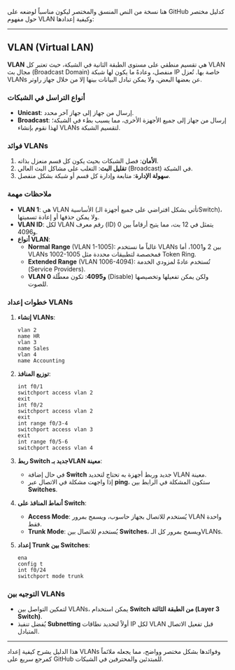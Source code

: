 هنا نسخة من النص المنسق والمختصر ليكون مناسباً لوضعه على GitHub كدليل مختصر حول مفهوم VLAN وكيفية إعدادها:

---

## VLAN (Virtual LAN)

**VLAN** هي تقسيم منطقي على مستوى الطبقة الثانية في الشبكة، حيث تعتبر كل VLAN مجال بث (Broadcast Domain) منفصل، وعادةً ما يكون لها شبكة IP خاصة بها. تُعزل VLANs عن بعضها البعض، ولا يمكن تبادل البيانات بينها إلا من خلال جهاز راوتر.

### أنواع التراسل في الشبكات
- **Unicast**: إرسال من جهاز إلى جهاز آخر محدد.
- **Broadcast**: إرسال من جهاز إلى جميع الأجهزة الأخرى، مما يسبب بطء في الشبكة؛ لهذا نقوم بإنشاء VLANs لتقسيم الشبكة.

### فوائد VLANs
1. **الأمان**: فصل الشبكات بحيث يكون كل قسم منعزل بذاته.
2. **تقليل البث**: التغلب على مشاكل البث العالي (Broadcast) في الشبكة.
3. **سهولة الإدارة**: متابعة وإدارة كل قسم أو شبكة بشكل منفصل.

### ملاحظات مهمة
- **VLAN 1**: هي VLAN الأساسية (تأتي بشكل افتراضي على جميع أجهزة الـSwitch)، ولا يمكن حذفها أو إعادة تسميتها.
- **VLAN ID**: لكل VLAN رقم معرف (ID) يتمثل في 12 بت، مما يتيح أرقاماً بين 0 و4096.
- **أنواع VLAN**:
  - **Normal Range** (VLAN 1-1005): غالباً ما نستخدم VLANs بين 2 و1001، أما VLANs 1002-1005 فمخصصة لتطبيقات محددة مثل Token Ring.
  - **Extended Range** (VLAN 1006-4094): تُستخدم عادةً لمزودي الخدمة (Service Providers).
  - **VLAN 0 و4095**: تكون معطّلة (Disable) ولكن يمكن تفعيلها وتخصيصها للصوت.

### خطوات إعداد VLANs

1. **إنشاء VLANs**:
   ```plaintext
   vlan 2
   name HR
   vlan 3
   name Sales
   vlan 4
   name Accounting
   ```

2. **توزيع المنافذ**:
   ```plaintext
   int f0/1
   switchport access vlan 2
   exit
   int f0/2
   switchport access vlan 2
   exit
   int range f0/3-4
   switchport access vlan 3
   exit
   int range f0/5-6
   switchport access vlan 4
   ```

3. **ربط Switch جديد بـVLAN معينة**:
   - في حال إضافة **Switch** جديد وربط أجهزة به تحتاج لتحديد VLAN معينة.
   - إذا واجهت مشكلة في الاتصال عبر **ping**، ستكون المشكلة في الرابط بين **Switches**.

4. **أنماط المنافذ على Switch**:
   - **Access Mode**: يُستخدم للاتصال بجهاز حاسوب، ويسمح بمرور VLAN واحدة فقط.
   - **Trunk Mode**: يُستخدم للاتصال بين **Switches**، ويسمح بمرور كل الـVLANs.

5. **إعداد Trunk بين Switches**:
   ```plaintext
   ena
   config t
   int f0/24
   switchport mode trunk
   ```

### التوجيه بين VLANs
- لتمكين التواصل بين VLANs، يمكن استخدام **Switch من الطبقة الثالثة (Layer 3 Switch)**.
- يُفضل تنفيذ **Subnetting** أولاً لتحديد نطاقات IP لكل VLAN قبل تفعيل الاتصال المتبادل.

--- 

هذا الدليل يشرح كيفية إعداد VLANs وفوائدها بشكل مختصر وواضح، مما يجعله ملائماً كمرجع سريع على GitHub للمبتدئين والمحترفين في الشبكات.
